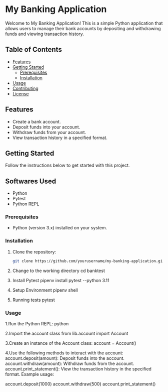 # My Banking Application

Welcome to My Banking Application! This is a simple Python application that allows users to manage their bank accounts by depositing and withdrawing funds and viewing transaction history.

## Table of Contents

- [Features](#features)
- [Getting Started](#getting-started)
  - [Prerequisites](#prerequisites)
  - [Installation](#installation)
- [Usage](#usage)
- [Contributing](#contributing)
- [License](#license)

## Features

- Create a bank account.
- Deposit funds into your account.
- Withdraw funds from your account.
- View transaction history in a specified format.

## Getting Started

Follow the instructions below to get started with this project.

## Softwares Used

- Python
- Pytest
- Python REPL


### Prerequisites

- Python (version 3.x) installed on your system.

### Installation

1. Clone the repository:

   ```bash
   git clone https://github.com/yourusername/my-banking-application.git

2. Change to the working directory
   cd banktest

3. Install Pytest
   pipenv install pytest --python 3.11

4. Setup Environment
   pipenv shell

5. Running tests
   pytest

### Usage

1.Run the Python REPL:
  python

2.Import the account class
  from lib.account import Account

3.Create an instance of the Account class:
  account = Account()

4.Use the following methods to interact with the account:
account.deposit(amount): Deposit funds into the account.
account.withdraw(amount): Withdraw funds from the account.
account.print_statement(): View the transaction history in the specified format.
Example usage:


account.deposit(1000)
account.withdraw(500)
account.print_statement()